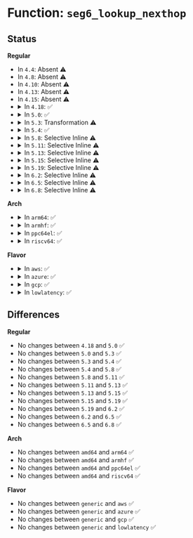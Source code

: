# Function: <code>seg6_lookup_nexthop</code>

## Status
<b>Regular</b>
<ul>
<li>
In <code>4.4</code>: Absent ⚠️
</li>
<li>
In <code>4.8</code>: Absent ⚠️
</li>
<li>
In <code>4.10</code>: Absent ⚠️
</li>
<li>
In <code>4.13</code>: Absent ⚠️
</li>
<li>
In <code>4.15</code>: Absent ⚠️
</li>
<li>
<details>
<summary>In <code>4.18</code>: ✅</summary>

```c
int seg6_lookup_nexthop(struct sk_buff *skb, struct in6_addr *nhaddr, u32 tbl_id);
```

**Collision:** Unique Global

**Inline:** No

**Transformation:** False

**Instances:**

```
In net/ipv6/seg6_local.c (ffffffff819a8c80)
Location: net/ipv6/seg6_local.c:152
Inline: False
Direct callers:
  - net/core/filter.c:bpf_lwt_seg6_action
  - net/core/filter.c:bpf_lwt_seg6_action
  - net/core/filter.c:bpf_push_seg6_encap
  - net/ipv6/seg6_local.c:input_action_end_bpf
  - net/ipv6/seg6_local.c:input_action_end_dt6
  - net/ipv6/seg6_local.c:input_action_end_dx6
  - net/ipv6/seg6_local.c:input_action_end_t
  - net/ipv6/seg6_local.c:input_action_end_x
  - net/ipv6/seg6_local.c:input_action_end
```
**Symbols:**

```
ffffffff819a8c80-ffffffff819a8e6d: seg6_lookup_nexthop (STB_GLOBAL)
```
</details>
</li>
<li>
<details>
<summary>In <code>5.0</code>: ✅</summary>

```c
int seg6_lookup_nexthop(struct sk_buff *skb, struct in6_addr *nhaddr, u32 tbl_id);
```

**Collision:** Unique Global

**Inline:** No

**Transformation:** False

**Instances:**

```
In net/ipv6/seg6_local.c (ffffffff819df7a0)
Location: net/ipv6/seg6_local.c:152
Inline: False
Direct callers:
  - net/core/filter.c:bpf_lwt_seg6_action
  - net/core/filter.c:bpf_lwt_seg6_action
  - net/core/filter.c:bpf_push_seg6_encap
  - net/ipv6/seg6_local.c:input_action_end_bpf
  - net/ipv6/seg6_local.c:input_action_end_dt6
  - net/ipv6/seg6_local.c:input_action_end_dx6
  - net/ipv6/seg6_local.c:input_action_end_t
  - net/ipv6/seg6_local.c:input_action_end_x
  - net/ipv6/seg6_local.c:input_action_end
```
**Symbols:**

```
ffffffff819df7a0-ffffffff819df98d: seg6_lookup_nexthop (STB_GLOBAL)
```
</details>
</li>
<li>
<details>
<summary>In <code>5.3</code>: Transformation ⚠️</summary>

```c
int seg6_lookup_nexthop(struct sk_buff *skb, struct in6_addr *nhaddr, u32 tbl_id);
```

**Collision:** Unique Global

**Inline:** No

**Transformation:** True

**Instances:**

```
In net/ipv6/seg6_local.c (0)
Location: net/ipv6/seg6_local.c:147
Inline: False
Direct callers:
  - net/core/filter.c:bpf_lwt_seg6_action
  - net/core/filter.c:bpf_lwt_seg6_action
  - net/core/filter.c:bpf_push_seg6_encap
  - net/ipv6/seg6_local.c:input_action_end_bpf
  - net/ipv6/seg6_local.c:input_action_end_dt6
  - net/ipv6/seg6_local.c:input_action_end_dx6
  - net/ipv6/seg6_local.c:input_action_end_t
  - net/ipv6/seg6_local.c:input_action_end_x
  - net/ipv6/seg6_local.c:input_action_end
```
**Symbols:**

```
ffffffff81a4ec8c-ffffffff81a4ec9f: seg6_lookup_nexthop.cold (STB_LOCAL)
ffffffff81a4e350-ffffffff81a4e50f: seg6_lookup_nexthop (STB_GLOBAL)
```
</details>
</li>
<li>
<details>
<summary>In <code>5.4</code>: ✅</summary>

```c
int seg6_lookup_nexthop(struct sk_buff *skb, struct in6_addr *nhaddr, u32 tbl_id);
```

**Collision:** Unique Global

**Inline:** No

**Transformation:** False

**Instances:**

```
In net/ipv6/seg6_local.c (ffffffff81a84fb0)
Location: net/ipv6/seg6_local.c:154
Inline: False
Direct callers:
  - net/core/filter.c:bpf_lwt_seg6_action
  - net/core/filter.c:bpf_lwt_seg6_action
  - net/core/filter.c:bpf_push_seg6_encap
  - net/ipv6/seg6_local.c:input_action_end_bpf
  - net/ipv6/seg6_local.c:input_action_end_dt6
  - net/ipv6/seg6_local.c:input_action_end_dx6
  - net/ipv6/seg6_local.c:input_action_end_t
  - net/ipv6/seg6_local.c:input_action_end_x
  - net/ipv6/seg6_local.c:input_action_end
```
**Symbols:**

```
ffffffff81a84fb0-ffffffff81a85172: seg6_lookup_nexthop (STB_GLOBAL)
```
</details>
</li>
<li>
<details>
<summary>In <code>5.8</code>: Selective Inline ⚠️</summary>

```c
int seg6_lookup_nexthop(struct sk_buff *skb, struct in6_addr *nhaddr, u32 tbl_id);
```

**Collision:** Unique Global

**Inline:** Selective

**Transformation:** False

**Instances:**

```
In net/ipv6/seg6_local.c (ffffffff81b807a8)
Location: net/ipv6/seg6_local.c:212
Inline: True
Inline callers:
  - net/ipv6/seg6_local.c:input_action_end_bpf
  - net/ipv6/seg6_local.c:input_action_end_b6_encap
  - net/ipv6/seg6_local.c:input_action_end_dx6
  - net/ipv6/seg6_local.c:input_action_end_t
  - net/ipv6/seg6_local.c:input_action_end_x
  - net/ipv6/seg6_local.c:input_action_end
Direct callers:
  - net/core/filter.c:bpf_lwt_seg6_action
  - net/core/filter.c:bpf_lwt_seg6_action
  - net/core/filter.c:bpf_push_seg6_encap
```
**Symbols:**

```
ffffffff81b805d0-ffffffff81b805e2: seg6_lookup_nexthop (STB_GLOBAL)
```
</details>
</li>
<li>
<details>
<summary>In <code>5.11</code>: Selective Inline ⚠️</summary>

```c
int seg6_lookup_nexthop(struct sk_buff *skb, struct in6_addr *nhaddr, u32 tbl_id);
```

**Collision:** Unique Global

**Inline:** Selective

**Transformation:** False

**Instances:**

```
In net/ipv6/seg6_local.c (ffffffff81b9003d)
Location: net/ipv6/seg6_local.c:265
Inline: True
Inline callers:
  - net/ipv6/seg6_local.c:input_action_end_bpf
  - net/ipv6/seg6_local.c:input_action_end_b6_encap
  - net/ipv6/seg6_local.c:input_action_end_dx6
  - net/ipv6/seg6_local.c:input_action_end_t
  - net/ipv6/seg6_local.c:input_action_end_x
  - net/ipv6/seg6_local.c:input_action_end
Direct callers:
  - net/core/filter.c:bpf_lwt_seg6_action
  - net/core/filter.c:bpf_lwt_seg6_action
  - net/core/filter.c:bpf_push_seg6_encap
```
**Symbols:**

```
ffffffff81b8fe50-ffffffff81b8fe62: seg6_lookup_nexthop (STB_GLOBAL)
```
</details>
</li>
<li>
<details>
<summary>In <code>5.13</code>: Selective Inline ⚠️</summary>

```c
int seg6_lookup_nexthop(struct sk_buff *skb, struct in6_addr *nhaddr, u32 tbl_id);
```

**Collision:** Unique Global

**Inline:** Selective

**Transformation:** False

**Instances:**

```
In net/ipv6/seg6_local.c (ffffffff81b7f1f6)
Location: net/ipv6/seg6_local.c:294
Inline: True
Inline callers:
  - net/ipv6/seg6_local.c:input_action_end_bpf
  - net/ipv6/seg6_local.c:input_action_end_b6_encap
  - net/ipv6/seg6_local.c:input_action_end_dx6
  - net/ipv6/seg6_local.c:input_action_end_t
  - net/ipv6/seg6_local.c:input_action_end_x
  - net/ipv6/seg6_local.c:input_action_end
Direct callers:
  - net/core/filter.c:bpf_lwt_seg6_action
  - net/core/filter.c:bpf_lwt_seg6_action
  - net/core/filter.c:bpf_push_seg6_encap
```
**Symbols:**

```
ffffffff81b7ef70-ffffffff81b7ef82: seg6_lookup_nexthop (STB_GLOBAL)
```
</details>
</li>
<li>
<details>
<summary>In <code>5.15</code>: Selective Inline ⚠️</summary>

```c
int seg6_lookup_nexthop(struct sk_buff *skb, struct in6_addr *nhaddr, u32 tbl_id);
```

**Collision:** Unique Global

**Inline:** Selective

**Transformation:** False

**Instances:**

```
In net/ipv6/seg6_local.c (ffffffff81c4aa55)
Location: net/ipv6/seg6_local.c:266
Inline: True
Inline callers:
  - net/ipv6/seg6_local.c:input_action_end_bpf
  - net/ipv6/seg6_local.c:input_action_end_b6_encap
  - net/ipv6/seg6_local.c:input_action_end_dx6
  - net/ipv6/seg6_local.c:input_action_end_t
  - net/ipv6/seg6_local.c:input_action_end_x
  - net/ipv6/seg6_local.c:input_action_end
Direct callers:
  - net/core/filter.c:bpf_lwt_seg6_action
  - net/core/filter.c:bpf_lwt_seg6_action
  - net/core/filter.c:bpf_push_seg6_encap
```
**Symbols:**

```
ffffffff81c4a7b0-ffffffff81c4a7c2: seg6_lookup_nexthop (STB_GLOBAL)
```
</details>
</li>
<li>
<details>
<summary>In <code>5.19</code>: Selective Inline ⚠️</summary>

```c
int seg6_lookup_nexthop(struct sk_buff *skb, struct in6_addr *nhaddr, u32 tbl_id);
```

**Collision:** Unique Global

**Inline:** Selective

**Transformation:** False

**Instances:**

```
In net/ipv6/seg6_local.c (ffffffff81dea326)
Location: net/ipv6/seg6_local.c:268
Inline: True
Inline callers:
  - net/ipv6/seg6_local.c:input_action_end_bpf
  - net/ipv6/seg6_local.c:input_action_end_b6_encap
  - net/ipv6/seg6_local.c:input_action_end_dx6
  - net/ipv6/seg6_local.c:input_action_end_t
  - net/ipv6/seg6_local.c:input_action_end_x
  - net/ipv6/seg6_local.c:input_action_end
Direct callers:
  - net/core/filter.c:bpf_lwt_seg6_action
  - net/core/filter.c:bpf_lwt_seg6_action
  - net/core/filter.c:bpf_push_seg6_encap
```
**Symbols:**

```
ffffffff81dea0c0-ffffffff81dea0de: seg6_lookup_nexthop (STB_GLOBAL)
```
</details>
</li>
<li>
<details>
<summary>In <code>6.2</code>: Selective Inline ⚠️</summary>

```c
int seg6_lookup_nexthop(struct sk_buff *skb, struct in6_addr *nhaddr, u32 tbl_id);
```

**Collision:** Unique Global

**Inline:** Selective

**Transformation:** False

**Instances:**

```
In net/ipv6/seg6_local.c (ffffffff81fbdbe6)
Location: net/ipv6/seg6_local.c:319
Inline: True
Inline callers:
  - net/ipv6/seg6_local.c:input_action_end_bpf
  - net/ipv6/seg6_local.c:input_action_end_b6_encap
  - net/ipv6/seg6_local.c:input_action_end_dx6
  - net/ipv6/seg6_local.c:input_action_end_t
  - net/ipv6/seg6_local.c:input_action_end_x
  - net/ipv6/seg6_local.c:input_action_end
Direct callers:
  - net/core/filter.c:bpf_lwt_seg6_action
  - net/core/filter.c:bpf_lwt_seg6_action
  - net/core/filter.c:bpf_push_seg6_encap
```
**Symbols:**

```
ffffffff81fbd960-ffffffff81fbd97e: seg6_lookup_nexthop (STB_GLOBAL)
```
</details>
</li>
<li>
<details>
<summary>In <code>6.5</code>: Selective Inline ⚠️</summary>

```c
int seg6_lookup_nexthop(struct sk_buff *skb, struct in6_addr *nhaddr, u32 tbl_id);
```

**Collision:** Unique Global

**Inline:** Selective

**Transformation:** False

**Instances:**

```
In net/ipv6/seg6_local.c (ffffffff8201ec06)
Location: net/ipv6/seg6_local.c:326
Inline: True
Inline callers:
  - net/ipv6/seg6_local.c:input_action_end_bpf
  - net/ipv6/seg6_local.c:input_action_end_b6_encap
  - net/ipv6/seg6_local.c:input_action_end_dx6
  - net/ipv6/seg6_local.c:input_action_end_t
  - net/ipv6/seg6_local.c:input_action_end_x
  - net/ipv6/seg6_local.c:input_action_end
  - net/ipv6/seg6_local.c:end_flv8986_core
Direct callers:
  - net/core/filter.c:bpf_lwt_seg6_action
  - net/core/filter.c:bpf_lwt_seg6_action
  - net/core/filter.c:bpf_push_seg6_encap
```
**Symbols:**

```
ffffffff8201e980-ffffffff8201e99e: seg6_lookup_nexthop (STB_GLOBAL)
```
</details>
</li>
<li>
<details>
<summary>In <code>6.8</code>: Selective Inline ⚠️</summary>

```c
int seg6_lookup_nexthop(struct sk_buff *skb, struct in6_addr *nhaddr, u32 tbl_id);
```

**Collision:** Unique Global

**Inline:** Selective

**Transformation:** False

**Instances:**

```
In net/ipv6/seg6_local.c (ffffffff820edd36)
Location: net/ipv6/seg6_local.c:330
Inline: True
Inline callers:
  - net/ipv6/seg6_local.c:input_action_end_bpf
  - net/ipv6/seg6_local.c:input_action_end_b6_encap
  - net/ipv6/seg6_local.c:input_action_end_dx6
  - net/ipv6/seg6_local.c:input_action_end_t
  - net/ipv6/seg6_local.c:input_action_end_x
  - net/ipv6/seg6_local.c:input_action_end
  - net/ipv6/seg6_local.c:end_flv8986_core
  - net/ipv6/seg6_local.c:input_action_end_x_core
Direct callers:
  - net/core/filter.c:bpf_lwt_seg6_action
  - net/core/filter.c:bpf_lwt_seg6_action
  - net/core/filter.c:bpf_push_seg6_encap
```
**Symbols:**

```
ffffffff820edab0-ffffffff820edace: seg6_lookup_nexthop (STB_GLOBAL)
```
</details>
</li>
</ul>
<b>Arch</b>
<ul>
<li>
<details>
<summary>In <code>arm64</code>: ✅</summary>

```c
int seg6_lookup_nexthop(struct sk_buff *skb, struct in6_addr *nhaddr, u32 tbl_id);
```

**Collision:** Unique Global

**Inline:** No

**Transformation:** False

**Instances:**

```
In net/ipv6/seg6_local.c (ffff800010d51040)
Location: net/ipv6/seg6_local.c:154
Inline: False
Direct callers:
  - net/core/filter.c:bpf_lwt_seg6_action
  - net/core/filter.c:bpf_lwt_seg6_action
  - net/core/filter.c:bpf_push_seg6_encap
  - net/ipv6/seg6_local.c:input_action_end_bpf
  - net/ipv6/seg6_local.c:input_action_end_dt6
  - net/ipv6/seg6_local.c:input_action_end_dx6
  - net/ipv6/seg6_local.c:input_action_end_t
  - net/ipv6/seg6_local.c:input_action_end_x
  - net/ipv6/seg6_local.c:input_action_end
```
**Symbols:**

```
ffff800010d51040-ffff800010d51208: seg6_lookup_nexthop (STB_GLOBAL)
```
</details>
</li>
<li>
<details>
<summary>In <code>armhf</code>: ✅</summary>

```c
int seg6_lookup_nexthop(struct sk_buff *skb, struct in6_addr *nhaddr, u32 tbl_id);
```

**Collision:** Unique Global

**Inline:** No

**Transformation:** False

**Instances:**

```
In net/ipv6/seg6_local.c (c0e51bac)
Location: net/ipv6/seg6_local.c:154
Inline: False
Direct callers:
  - net/core/filter.c:bpf_lwt_seg6_action
  - net/core/filter.c:bpf_lwt_seg6_action
  - net/core/filter.c:bpf_push_seg6_encap
  - net/ipv6/seg6_local.c:input_action_end_bpf
  - net/ipv6/seg6_local.c:input_action_end_b6_encap
  - net/ipv6/seg6_local.c:input_action_end_dt6
  - net/ipv6/seg6_local.c:input_action_end_dx6
  - net/ipv6/seg6_local.c:input_action_end_t
  - net/ipv6/seg6_local.c:input_action_end_x
  - net/ipv6/seg6_local.c:input_action_end
```
**Symbols:**

```
c0e51bac-c0e51dc8: seg6_lookup_nexthop (STB_GLOBAL)
```
</details>
</li>
<li>
<details>
<summary>In <code>ppc64el</code>: ✅</summary>

```c
int seg6_lookup_nexthop(struct sk_buff *skb, struct in6_addr *nhaddr, u32 tbl_id);
```

**Collision:** Unique Global

**Inline:** No

**Transformation:** False

**Instances:**

```
In net/ipv6/seg6_local.c (c000000000e88fc0)
Location: net/ipv6/seg6_local.c:154
Inline: False
Direct callers:
  - net/core/filter.c:bpf_lwt_seg6_action
  - net/core/filter.c:bpf_lwt_seg6_action
  - net/core/filter.c:bpf_push_seg6_encap
  - net/ipv6/seg6_local.c:input_action_end_bpf
  - net/ipv6/seg6_local.c:input_action_end_dt6
  - net/ipv6/seg6_local.c:input_action_end_dx6
  - net/ipv6/seg6_local.c:input_action_end_t
  - net/ipv6/seg6_local.c:input_action_end_x
  - net/ipv6/seg6_local.c:input_action_end
```
**Symbols:**

```
c000000000e88fc0-c000000000e891e8: seg6_lookup_nexthop (STB_GLOBAL)
```
</details>
</li>
<li>
<details>
<summary>In <code>riscv64</code>: ✅</summary>

```c
int seg6_lookup_nexthop(struct sk_buff *skb, struct in6_addr *nhaddr, u32 tbl_id);
```

**Collision:** Unique Global

**Inline:** No

**Transformation:** False

**Instances:**

```
In net/ipv6/seg6_local.c (ffffffe0008892da)
Location: net/ipv6/seg6_local.c:154
Inline: False
Direct callers:
  - net/core/filter.c:bpf_lwt_seg6_action
  - net/core/filter.c:bpf_lwt_seg6_action
  - net/core/filter.c:bpf_push_seg6_encap
  - net/ipv6/seg6_local.c:input_action_end_bpf
  - net/ipv6/seg6_local.c:input_action_end_dt6
  - net/ipv6/seg6_local.c:input_action_end_dx6
  - net/ipv6/seg6_local.c:input_action_end_t
  - net/ipv6/seg6_local.c:input_action_end_x
  - net/ipv6/seg6_local.c:input_action_end
```
**Symbols:**

```
ffffffe0008892da-ffffffe00088947a: seg6_lookup_nexthop (STB_GLOBAL)
```
</details>
</li>
</ul>
<b>Flavor</b>
<ul>
<li>
<details>
<summary>In <code>aws</code>: ✅</summary>

```c
int seg6_lookup_nexthop(struct sk_buff *skb, struct in6_addr *nhaddr, u32 tbl_id);
```

**Collision:** Unique Global

**Inline:** No

**Transformation:** False

**Instances:**

```
In net/ipv6/seg6_local.c (ffffffff81a24640)
Location: net/ipv6/seg6_local.c:154
Inline: False
Direct callers:
  - net/core/filter.c:bpf_lwt_seg6_action
  - net/core/filter.c:bpf_lwt_seg6_action
  - net/core/filter.c:bpf_push_seg6_encap
  - net/ipv6/seg6_local.c:input_action_end_bpf
  - net/ipv6/seg6_local.c:input_action_end_dt6
  - net/ipv6/seg6_local.c:input_action_end_dx6
  - net/ipv6/seg6_local.c:input_action_end_t
  - net/ipv6/seg6_local.c:input_action_end_x
  - net/ipv6/seg6_local.c:input_action_end
```
**Symbols:**

```
ffffffff81a24640-ffffffff81a24802: seg6_lookup_nexthop (STB_GLOBAL)
```
</details>
</li>
<li>
<details>
<summary>In <code>azure</code>: ✅</summary>

```c
int seg6_lookup_nexthop(struct sk_buff *skb, struct in6_addr *nhaddr, u32 tbl_id);
```

**Collision:** Unique Global

**Inline:** No

**Transformation:** False

**Instances:**

```
In net/ipv6/seg6_local.c (ffffffff819e1400)
Location: net/ipv6/seg6_local.c:154
Inline: False
Direct callers:
  - net/core/filter.c:bpf_lwt_seg6_action
  - net/core/filter.c:bpf_lwt_seg6_action
  - net/core/filter.c:bpf_push_seg6_encap
  - net/ipv6/seg6_local.c:input_action_end_bpf
  - net/ipv6/seg6_local.c:input_action_end_dt6
  - net/ipv6/seg6_local.c:input_action_end_dx6
  - net/ipv6/seg6_local.c:input_action_end_t
  - net/ipv6/seg6_local.c:input_action_end_x
  - net/ipv6/seg6_local.c:input_action_end
```
**Symbols:**

```
ffffffff819e1400-ffffffff819e15c2: seg6_lookup_nexthop (STB_GLOBAL)
```
</details>
</li>
<li>
<details>
<summary>In <code>gcp</code>: ✅</summary>

```c
int seg6_lookup_nexthop(struct sk_buff *skb, struct in6_addr *nhaddr, u32 tbl_id);
```

**Collision:** Unique Global

**Inline:** No

**Transformation:** False

**Instances:**

```
In net/ipv6/seg6_local.c (ffffffff81a8f0c0)
Location: net/ipv6/seg6_local.c:154
Inline: False
Direct callers:
  - net/core/filter.c:bpf_lwt_seg6_action
  - net/core/filter.c:bpf_lwt_seg6_action
  - net/core/filter.c:bpf_push_seg6_encap
  - net/ipv6/seg6_local.c:input_action_end_bpf
  - net/ipv6/seg6_local.c:input_action_end_dt6
  - net/ipv6/seg6_local.c:input_action_end_dx6
  - net/ipv6/seg6_local.c:input_action_end_t
  - net/ipv6/seg6_local.c:input_action_end_x
  - net/ipv6/seg6_local.c:input_action_end
```
**Symbols:**

```
ffffffff81a8f0c0-ffffffff81a8f282: seg6_lookup_nexthop (STB_GLOBAL)
```
</details>
</li>
<li>
<details>
<summary>In <code>lowlatency</code>: ✅</summary>

```c
int seg6_lookup_nexthop(struct sk_buff *skb, struct in6_addr *nhaddr, u32 tbl_id);
```

**Collision:** Unique Global

**Inline:** No

**Transformation:** False

**Instances:**

```
In net/ipv6/seg6_local.c (ffffffff81a9be40)
Location: net/ipv6/seg6_local.c:154
Inline: False
Direct callers:
  - net/core/filter.c:bpf_lwt_seg6_action
  - net/core/filter.c:bpf_lwt_seg6_action
  - net/core/filter.c:bpf_push_seg6_encap
  - net/ipv6/seg6_local.c:input_action_end_bpf
  - net/ipv6/seg6_local.c:input_action_end_dt6
  - net/ipv6/seg6_local.c:input_action_end_dx6
  - net/ipv6/seg6_local.c:input_action_end_t
  - net/ipv6/seg6_local.c:input_action_end_x
  - net/ipv6/seg6_local.c:input_action_end
```
**Symbols:**

```
ffffffff81a9be40-ffffffff81a9c002: seg6_lookup_nexthop (STB_GLOBAL)
```
</details>
</li>
</ul>

## Differences
<b>Regular</b>
<ul>
<li>
No changes between <code>4.18</code> and <code>5.0</code> ✅
</li>
<li>
No changes between <code>5.0</code> and <code>5.3</code> ✅
</li>
<li>
No changes between <code>5.3</code> and <code>5.4</code> ✅
</li>
<li>
No changes between <code>5.4</code> and <code>5.8</code> ✅
</li>
<li>
No changes between <code>5.8</code> and <code>5.11</code> ✅
</li>
<li>
No changes between <code>5.11</code> and <code>5.13</code> ✅
</li>
<li>
No changes between <code>5.13</code> and <code>5.15</code> ✅
</li>
<li>
No changes between <code>5.15</code> and <code>5.19</code> ✅
</li>
<li>
No changes between <code>5.19</code> and <code>6.2</code> ✅
</li>
<li>
No changes between <code>6.2</code> and <code>6.5</code> ✅
</li>
<li>
No changes between <code>6.5</code> and <code>6.8</code> ✅
</li>
</ul>
<b>Arch</b>
<ul>
<li>
No changes between <code>amd64</code> and <code>arm64</code> ✅
</li>
<li>
No changes between <code>amd64</code> and <code>armhf</code> ✅
</li>
<li>
No changes between <code>amd64</code> and <code>ppc64el</code> ✅
</li>
<li>
No changes between <code>amd64</code> and <code>riscv64</code> ✅
</li>
</ul>
<b>Flavor</b>
<ul>
<li>
No changes between <code>generic</code> and <code>aws</code> ✅
</li>
<li>
No changes between <code>generic</code> and <code>azure</code> ✅
</li>
<li>
No changes between <code>generic</code> and <code>gcp</code> ✅
</li>
<li>
No changes between <code>generic</code> and <code>lowlatency</code> ✅
</li>
</ul>
